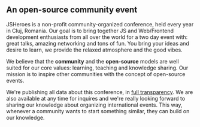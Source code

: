 ## An open-source community event

JSHeroes is a non-profit community-organized conference, held every year in Cluj, Romania. Our goal is to bring together JS and Web/Frontend development enthusiasts from all over the world for a two day event with: great talks, amazing networking and tons of fun. You bring your ideas and desire to learn, we provide the relaxed atmosphere and the good vibes.

We believe that the **community** and the **open-source** models are well suited for our core values: learning, teaching and knowledge sharing. Our mission is to inspire other communities with the concept of open-source events.

We're publishing all data about this conference, in [full transparency](/blog/2022-transparency-report). We are also available at any time for inquires and we're really looking forward to sharing our knowledge about organizing international events. This way, whenever a community wants to start something similar, they can build on our knowledge.
